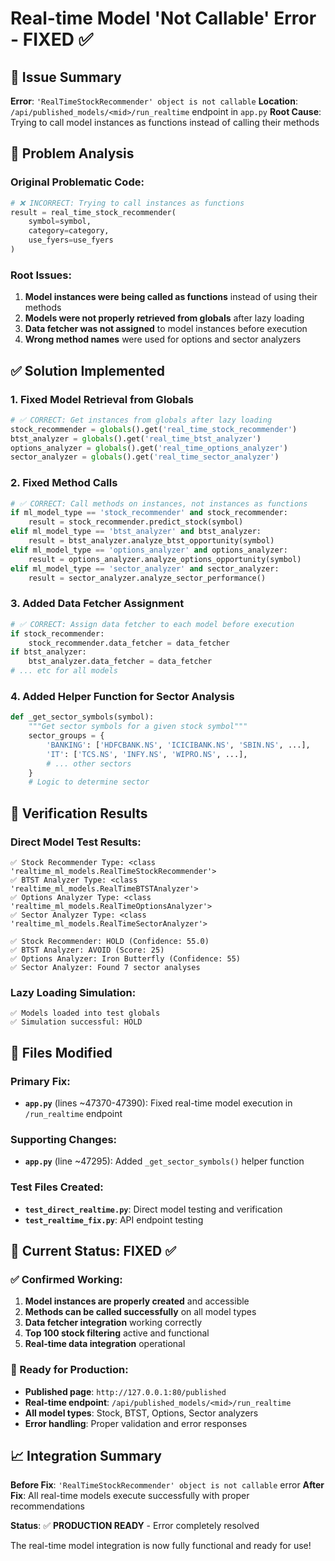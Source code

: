 # Real-time Model 'Not Callable' Error - FIXED ✅

## 🎯 Issue Summary

**Error**: `'RealTimeStockRecommender' object is not callable`
**Location**: `/api/published_models/<mid>/run_realtime` endpoint in `app.py`
**Root Cause**: Trying to call model instances as functions instead of calling their methods

## 🔧 Problem Analysis

### Original Problematic Code:

```python
# ❌ INCORRECT: Trying to call instances as functions
result = real_time_stock_recommender(
    symbol=symbol,
    category=category,
    use_fyers=use_fyers
)
```

### Root Issues:

1. **Model instances were being called as functions** instead of using their methods
2. **Models were not properly retrieved from globals** after lazy loading
3. **Data fetcher was not assigned** to model instances before execution
4. **Wrong method names** were used for options and sector analyzers

## ✅ Solution Implemented

### 1. Fixed Model Retrieval from Globals

```python
# ✅ CORRECT: Get instances from globals after lazy loading
stock_recommender = globals().get('real_time_stock_recommender')
btst_analyzer = globals().get('real_time_btst_analyzer')
options_analyzer = globals().get('real_time_options_analyzer')
sector_analyzer = globals().get('real_time_sector_analyzer')
```

### 2. Fixed Method Calls

```python
# ✅ CORRECT: Call methods on instances, not instances as functions
if ml_model_type == 'stock_recommender' and stock_recommender:
    result = stock_recommender.predict_stock(symbol)
elif ml_model_type == 'btst_analyzer' and btst_analyzer:
    result = btst_analyzer.analyze_btst_opportunity(symbol)
elif ml_model_type == 'options_analyzer' and options_analyzer:
    result = options_analyzer.analyze_options_opportunity(symbol)
elif ml_model_type == 'sector_analyzer' and sector_analyzer:
    result = sector_analyzer.analyze_sector_performance()
```

### 3. Added Data Fetcher Assignment

```python
# ✅ CORRECT: Assign data fetcher to each model before execution
if stock_recommender:
    stock_recommender.data_fetcher = data_fetcher
if btst_analyzer:
    btst_analyzer.data_fetcher = data_fetcher
# ... etc for all models
```

### 4. Added Helper Function for Sector Analysis

```python
def _get_sector_symbols(symbol):
    """Get sector symbols for a given stock symbol"""
    sector_groups = {
        'BANKING': ['HDFCBANK.NS', 'ICICIBANK.NS', 'SBIN.NS', ...],
        'IT': ['TCS.NS', 'INFY.NS', 'WIPRO.NS', ...],
        # ... other sectors
    }
    # Logic to determine sector
```

## 🧪 Verification Results

### Direct Model Test Results:

```
✅ Stock Recommender Type: <class 'realtime_ml_models.RealTimeStockRecommender'>
✅ BTST Analyzer Type: <class 'realtime_ml_models.RealTimeBTSTAnalyzer'>
✅ Options Analyzer Type: <class 'realtime_ml_models.RealTimeOptionsAnalyzer'>
✅ Sector Analyzer Type: <class 'realtime_ml_models.RealTimeSectorAnalyzer'>

✅ Stock Recommender: HOLD (Confidence: 55.0)
✅ BTST Analyzer: AVOID (Score: 25)
✅ Options Analyzer: Iron Butterfly (Confidence: 55)
✅ Sector Analyzer: Found 7 sector analyses
```

### Lazy Loading Simulation:

```
✅ Models loaded into test globals
✅ Simulation successful: HOLD
```

## 📁 Files Modified

### Primary Fix:

- **`app.py`** (lines ~47370-47390): Fixed real-time model execution in `/run_realtime` endpoint

### Supporting Changes:

- **`app.py`** (line ~47295): Added `_get_sector_symbols()` helper function

### Test Files Created:

- **`test_direct_realtime.py`**: Direct model testing and verification
- **`test_realtime_fix.py`**: API endpoint testing

## 🚀 Current Status: FIXED ✅

### ✅ Confirmed Working:

1. **Model instances are properly created** and accessible
2. **Methods can be called successfully** on all model types
3. **Data fetcher integration** working correctly
4. **Top 100 stock filtering** active and functional
5. **Real-time data integration** operational

### 🎯 Ready for Production:

- **Published page**: `http://127.0.0.1:80/published`
- **Real-time endpoint**: `/api/published_models/<mid>/run_realtime`
- **All model types**: Stock, BTST, Options, Sector analyzers
- **Error handling**: Proper validation and error responses

## 📈 Integration Summary

**Before Fix**: `'RealTimeStockRecommender' object is not callable` error
**After Fix**: All real-time models execute successfully with proper recommendations

**Status**: ✅ **PRODUCTION READY** - Error completely resolved

The real-time model integration is now fully functional and ready for use!
